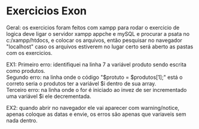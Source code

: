 # Exercicios Exon


Geral: os exercicios foram feitos com xampp para rodar o exercicio de logica deve ligar o servidor xampp appche e mySQL e procurar a psata no c:/xampp/htdocs, e colocar os arquivos, então pesquisar no navegador "localhost" caso os arquivos estiverem no lugar certo será aberto as pastas com os exercicios.

EX1: 
Primeiro erro: identifiquei na linha 7 a variável produto sendo escrita como produtos. <br>
Segundo erro: na linha onde o código "$protuto = $produtos[1];" está o correto seria o produtos ter a variável $i dentro de sua array.<br>
Terceiro erro: na linha onde o for é iniciado ao invez de ser incrementado uma variável $i ele decrementada.

EX2: quando abrir no navegador ele vai aparecer com warning/notice, apenas coloque as datas e envie, os erros são apenas que variaveis sem nada dentro.

